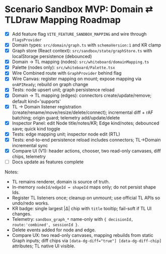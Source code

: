# Scenario Sandbox MVP: Domain ⇄ TLDraw Mapping Roadmap

- [x] Add feature flag `VITE_FEATURE_SANDBOX_MAPPING` and wire through `FlagsProvider`
- [x] Domain types: `src/domain/graph.ts` with `schemaVersion:1` and KR clamp
- [x] Graph store (React context): `src/sandbox/state/graphStore.ts` with localStorage persistence (debounced)
- [x] Domain → TL mapping (nodes): `src/whiteboard/domainMapping.ts`
- [x] Palette (nodes only): `src/whiteboard/Palette.tsx`
- [x] Wire Combined route with `GraphProvider` behind flag
- [x] Wire Canvas: register mapping on mount; expose mapping via `onAPIReady`; rebuild on graph change
- [x] Tests: node upsert unit; graph persistence reload
- [x] Domain → TL mapping (edges): connectors create/update/remove; default kind='supports'
- [x] TL → Domain listener registration (create/rename/move/resize/delete/connect); incremental diff + rAF batching; origin guard; telemetry add/update/delete
- [x] Inspector Panel: edit Node title/notes/KR; Edge kind/notes; debounced save; quick kind toggle
- [x] Tests: edge mapping unit; inspector node edit (RTL)
- [x] Tests: end-to-end persistence reload includes connectors; TL→Domain incremental sync
- [x] Compare UI (V1): header actions, chooser, two read-only canvases, diff chips, telemetry
- [ ] Docs update as features complete

Notes:
- TL remains renderer, domain is source of truth.
- In-memory `nodeId/edgeId ↔ shapeId` maps only; do not persist shape Ids.
- Register TL listeners once; cleanup on unmount; use official TL APIs so undo/redo works.
- KR badge: single largest |Δ| chip with `title` tooltip; fail-soft if TL UI changes.
- Telemetry: `sandbox_graph_*` name-only with `{ decisionId, route:'combined', sessionId }`.
 - Delete events added for node and edge.
 - Compare UX: two read-only canvases, mapping rebuilds from static Graph inputs; diff chips via `[data-dg-diff="true"] [data-dg-diff-chip]` attributes; TL native UI visible.
